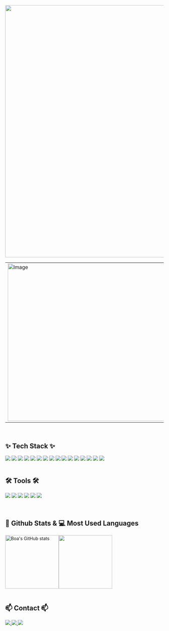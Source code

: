 <!--### Hi there, Welcome to my Github 👋-->

<img src="https://github.com/user-attachments/assets/49fcfcab-88f7-4a01-99f4-5e6b02774128" width="800px" style="margin:0 auto;">

<table align="center">
  <tr>
    <td>
      <img src="https://github.com/user-attachments/assets/5aedaf4b-31d4-4488-a3cb-63b3de90001d" width="500" alt="Image">
    </td>
    <td>
      <a href="https://github.com/devxb/gitanimals">
        <img src="https://render.gitanimals.org/farms/leeboa2005" width="500" height="250" alt="Gitanimals">
      </a>
    </td>
  </tr>
</table>

<br>

## ✨ Tech Stack ✨
<img src="https://img.shields.io/badge/React-20232A?style=for-the-badge&logo=react&logoColor=61DAFB"/></a>
<img src="https://img.shields.io/badge/JavaScript-F7DF1E?style=for-the-badge&logo=JavaScript&logoColor=white"/></a>
<img src="https://img.shields.io/badge/TypeScript-3178C6?style=for-the-badge&logo=typescript&logoColor=white"/></a>
<img src="https://img.shields.io/badge/HTML5-E34F26?style=for-the-badge&logo=HTML5&logoColor=white"/></a>
<img src="https://img.shields.io/badge/CSS3-purple?style=for-the-badge&logo=CSS3&logoColor=white"/></a>
<img src="https://img.shields.io/badge/styled--components-DB7093?style=for-the-badge&logo=styled-components&logoColor=white"/></a>
<img src="https://img.shields.io/badge/Tailwind_CSS-38B2AC?style=for-the-badge&logo=tailwind-css&logoColor=white"/></a>
<img src="https://img.shields.io/badge/Redux-764ABC?style=for-the-badge&logo=Redux&logoColor=white"/></a>
<img src="https://img.shields.io/badge/Axios-5A29E4?logo=axios&logoColor=fff&style=for-the-badge"/></a>
<img src="https://img.shields.io/badge/-React%20Query-FF4154?style=for-the-badge&logo=react%20query&logoColor=white"/></a>
<img src="https://img.shields.io/badge/next.js-000000?style=for-the-badge&logo=nextdotjs&logoColor=white"/></a>
<img src="https://img.shields.io/badge/firebase-ffca28?style=for-the-badge&logo=firebase&logoColor=black"/></a>
<img src="https://img.shields.io/badge/Supabase-3ECF8E?style=for-the-badge&logo=supabase&logoColor=white"/></a>
<img src="https://img.shields.io/badge/bootstrap-%238511FA.svg?style=for-the-badge&logo=bootstrap&logoColor=white"/></a>
<img src="https://img.shields.io/badge/vercel-%23000000.svg?style=for-the-badge&logo=vercel&logoColor=white"/></a>
<img src="https://shields.io/badge/-OpenAI-93f6ef?style=for-the-badge&logo=openai&logoColor=white"/></a>
<br><br>

## 🛠 Tools 🛠
<div>
  <img src="https://img.shields.io/badge/git-F05033.svg?style=for-the-badge&logo=git&logoColor=white" />
  <img src="https://img.shields.io/badge/github-181717.svg?style=for-the-badge&logo=github&logoColor=white" />
  <img src="https://img.shields.io/badge/Notion-F3F3F3.svg?style=for-the-badge&logo=notion&logoColor=black" />
  <img src="https://img.shields.io/badge/adobe%20photoshop-08253c.svg?style=for-the-badge&logo=adobe%20photoshop&logoColor=37abff" />
  <img src="https://img.shields.io/badge/figma-F24E1E.svg?style=for-the-badge&logo=figma&logoColor=white" />
    <img src="https://img.shields.io/badge/figjam-F24E1E.svg?style=for-the-badge&logo=figma&logoColor=white" />
</div>
<br><br>

## 🔋 Github Stats & 💻 Most Used Languages
<!--[![Boa's GitHub stats](https://github-readme-stats.vercel.app/api?username=leeboa2005)](https://github.com/leeboa2005/github-readme-stats)-->
<div style="display: flex; flex-wrap: nowrap;">
  <img src="https://github-readme-stats.vercel.app/api?username=leeboa2005&show_icons=true&theme=radical" alt="Boa's GitHub stats" height="170px">
  <img src="https://github-readme-stats.vercel.app/api/top-langs/?username=leeboa2005&layout=compact&theme=radical"  height="170px" />
</div>
<!--## 📊 Activity Graph-->
<br>

## 📫 Contact 📫
<div>
  <a href="https://velog.io/@leeboa2003/">
    <img src="https://img.shields.io/badge/Velog-1EBC8F?style=for-the-badge&logo=velog&logoColor=white" />
  </a>
  <a href="mailto:leeboa2003@naver.com">
    <img
      src="https://img.shields.io/badge/leeboa2003@naver.com-03c75a?style=for-the-badge&logo=naver&logoColor=white"/>
  </a>
  <a href="http://leeboa.com">
    <img
      src="https://img.shields.io/badge/Boa_Portfolio-111?style=for-the-badge&logo=barmenia&logoColor=white"/>
  </a>
</div>
